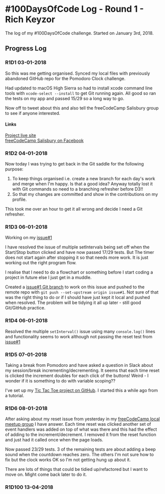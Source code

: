 # #100DaysOfCode Log - Round 1 - Rich Keyzor

The log of my #100DaysOfCode challenge. Started on January 3rd, 2018.

## Progress Log

### R1D1 03-01-2018
So this was me getting organised. Synced my local files with previously abandoned GitHub repo for the Pomodoro Clock challenge.

Had updated to macOS High Sierra so had to install xcode command line tools with `xcode-select --install` to get Git running again.
All good so ran the tests on my app and passed 15/29 so a long way to go.

Now off to tweet about this and also tell the freeCodeCamp Salisbury group to see if anyone interested.

#### Links
[Project live site](http://webdevri.ch/fcc-pomodoro-clock/)  
[freeCodeCamp Salisbury on Facebook](https://www.facebook.com/groups/free.code.camp.salisbury/)

### R1D2 04-01-2018
Now today I was trying to get back in the Git saddle for the following purpose:
1. To keep things organised i.e. create a new branch for each day's work and merge when I'm happy. Is that a good idea? Anyway totally lost it with Git commands so need to a branching refresher before D3!!
2. So that my changes are committed and show in the contributions on my profile.

This took me over an hour to get it all wrong and decide I need a Git refresher.

### R1D3 06-01-2018
Working on my [issue#1](https://github.com/Web-Dev-Rich/fcc-pomodoro-clock/issues/1)

I have resolved the issue of multiple setIntervals being set off when the Start/Stop button clicked and have now passed 17/29 tests. But The timer does not start again after stopping it so that needs more work. It is just working out the right program flow.

I realise that I need to do a flowchart or something before I start coding a project in future else I just get in a muddle.

Created a [issue#1 Git branch](https://github.com/Web-Dev-Rich/fcc-pomodoro-clock/tree/issue%231) to work on this issue and pushed to the remote repo with `git push --set-upstream origin issue#1`. Not sure of that was the right thing to do or if I should have just kept it local and pushed when resolved. The problem will be tidying it all up later - still good Git/GitHub practice.

### R1D4 06-01-2018
Resolved the multiple `setInterval()` issue using many `console.log()` lines and functionality seems to work although not passing the reset test from [issue#1](https://github.com/Web-Dev-Rich/fcc-pomodoro-clock/issues/1)

### R1D5 07-01-2018
Taking a break from Pomodoro and have asked a question in Slack about my session/break incrementing/decrementing. It seems that each time reset is clicked the increment doubles for each click of the buttons! Weird - I wonder if it is something to do with variable scoping??

I've set up my [Tic Tac Toe project on GitHub](https://github.com/Web-Dev-Rich/fcc-tictactoe). I started this a while ago from a tutorial.

### R1D6 08-01-2018
After asking about my reset issue from yesterday in my [freeCodeCamp local meetup group](https://www.facebook.com/groups/free.code.camp.salisbury/) I have answer. Each time reset was clicked another set of event handlers was added on top of what was there and this had the effect of adding to the increment/decrement. I removed it from the reset function and just had it called once when the page loads.

Now passed 23/29 tests. 3 of the remaining tests are about adding a beep sound when the countdown reaches zero. The others I'm not sure how to fix but the clock works OK so I'm not getting hung up about it.

There are lots of things that could be tidied up/refactored but I want to move on. Might come back later to do it.

### R1D100 13-04-2018
